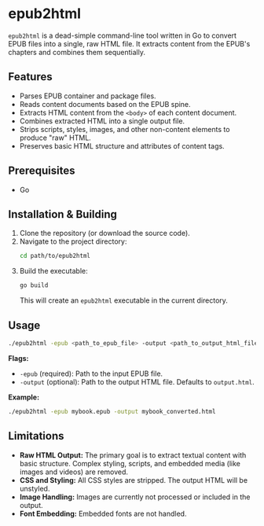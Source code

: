 # epub2html

`epub2html` is a dead-simple command-line tool written in Go to convert EPUB files into a single, raw HTML file. It extracts content from the EPUB's chapters and combines them sequentially.

## Features

- Parses EPUB container and package files.
- Reads content documents based on the EPUB spine.
- Extracts HTML content from the `<body>` of each content document.
- Combines extracted HTML into a single output file.
- Strips scripts, styles, images, and other non-content elements to produce "raw" HTML.
- Preserves basic HTML structure and attributes of content tags.

## Prerequisites

- Go

## Installation & Building

1. Clone the repository (or download the source code).
2. Navigate to the project directory:
   ```bash
   cd path/to/epub2html
   ```
3. Build the executable:
   ```bash
   go build
   ```
   This will create an `epub2html` executable in the current directory.

## Usage

```bash
./epub2html -epub <path_to_epub_file> -output <path_to_output_html_file>
```

**Flags:**

- `-epub` (required): Path to the input EPUB file.
- `-output` (optional): Path to the output HTML file. Defaults to `output.html`.

**Example:**

```bash
./epub2html -epub mybook.epub -output mybook_converted.html
```

## Limitations

- **Raw HTML Output:** The primary goal is to extract textual content with basic structure. Complex styling, scripts, and embedded media (like images and videos) are removed.
- **CSS and Styling:** All CSS styles are stripped. The output HTML will be unstyled.
- **Image Handling:** Images are currently not processed or included in the output.
- **Font Embedding:** Embedded fonts are not handled.

